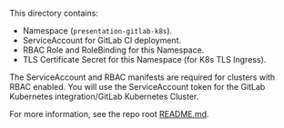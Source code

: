 This directory contains:
* Namespace (`presentation-gitlab-k8s`).
* ServiceAccount for GitLab CI deployment.
* RBAC Role and RoleBinding for this Namespace.
* TLS Certificate Secret for this Namespace (for K8s TLS Ingress).

The ServiceAccount and RBAC manifests are required for clusters with RBAC enabled.
You will use the ServiceAccount token for the GitLab Kubernetes integration/GitLab Kubernetes Cluster.

For more information, see the repo root [README.md](../README.md).
